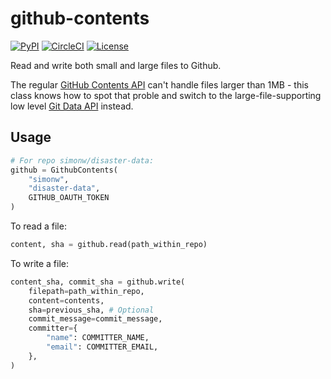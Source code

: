 # github-contents

[![PyPI](https://img.shields.io/pypi/v/github-contents.svg)](https://pypi.org/project/github-contents/)
[![CircleCI](https://circleci.com/gh/simonw/github-contents.svg?style=svg)](https://circleci.com/gh/simonw/github-contents)
[![License](https://img.shields.io/badge/license-Apache%202.0-blue.svg)](https://github.com/simonw/datasette-json-html/blob/master/LICENSE)

Read and write both small and large files to Github.

The regular [GitHub Contents API](https://developer.github.com/v3/repos/contents/) can't handle files larger than 1MB - this class knows how to spot that proble and switch to the large-file-supporting low level [Git Data API](https://developer.github.com/v3/git/) instead.

## Usage

```python
# For repo simonw/disaster-data:
github = GithubContents(
    "simonw",
    "disaster-data",
    GITHUB_OAUTH_TOKEN
)
```
To read a file:
```python
content, sha = github.read(path_within_repo)
```
To write a file:
```python
content_sha, commit_sha = github.write(
    filepath=path_within_repo,
    content=contents,
    sha=previous_sha, # Optional
    commit_message=commit_message,
    committer={
        "name": COMMITTER_NAME,
        "email": COMMITTER_EMAIL,
    },
)
```
